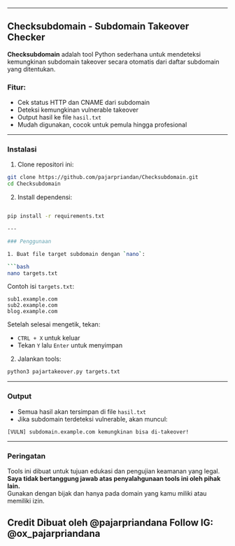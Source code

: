 
---

## Checksubdomain - Subdomain Takeover Checker

**Checksubdomain** adalah tool Python sederhana untuk mendeteksi kemungkinan subdomain takeover secara otomatis dari daftar subdomain yang ditentukan.

### Fitur:
- Cek status HTTP dan CNAME dari subdomain
- Deteksi kemungkinan vulnerable takeover
- Output hasil ke file `hasil.txt`
- Mudah digunakan, cocok untuk pemula hingga profesional

---

### Instalasi

1. Clone repositori ini:

```bash
git clone https://github.com/pajarpriandan/Checksubdomain.git
cd Checksubdomain

```

2. Install dependensi:

```bash

pip install -r requirements.txt

---

### Penggunaan

1. Buat file target subdomain dengan `nano`:

```bash
nano targets.txt
```

Contoh isi `targets.txt`:

```
sub1.example.com
sub2.example.com
blog.example.com
```

Setelah selesai mengetik, tekan:

- `CTRL + X` untuk keluar
- Tekan `Y` lalu `Enter` untuk menyimpan

2. Jalankan tools:

```bash
python3 pajartakeover.py targets.txt

```

---

### Output

- Semua hasil akan tersimpan di file `hasil.txt`
- Jika subdomain terdeteksi vulnerable, akan muncul:

```
[VULN] subdomain.example.com kemungkinan bisa di-takeover!
```

---

### Peringatan

Tools ini dibuat untuk tujuan edukasi dan pengujian keamanan yang legal.  
**Saya tidak bertanggung jawab atas penyalahgunaan tools ini oleh pihak lain.**  
Gunakan dengan bijak dan hanya pada domain yang kamu miliki atau memiliki izin.

Credit
Dibuat oleh @pajarpriandana
Follow IG: @ox_pajarpriandana
---

